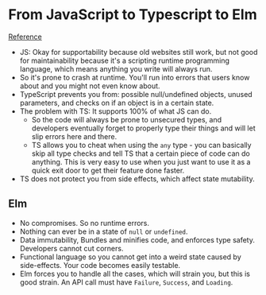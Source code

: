 # From JavaScript to Typescript to Elm
[Reference](https://itnext.io/from-javascript-to-typescript-to-elm-5c36fca70b4a)

- JS: Okay for supportability because old websites still work, but not good for maintainability because it's a scripting runtime programming language, which means anything you write will always run.
- So it's prone to crash at runtime. You'll run into errors that users know about and you might not even know about.
- TypeScript prevents you from: possible null/undefined objects, unused parameters, and checks on if an object is in a certain state.
- The problem with TS: It supports 100% of what JS can do.
  - So the code will always be prone to unsecured types, and developers eventually forget to properly type their things and will let slip errors here and there.
  - TS allows you to cheat when using the `any` type - you can basically skip all type checks and tell TS that a certain piece of code can do anything. This is very easy to use when you just want to use it as a quick exit door to get their feature done faster.
- TS does not protect you from side effects, which affect state mutability.

## Elm

- No compromises. So no runtime errors.
- Nothing can ever be in a state of `null` or `undefined`.
- Data immutability, Bundles and minifies code, and enforces type safety. Developers cannot cut corners.
- Functional language so you cannot get into a weird state caused by side-effects. Your code becomes easily testable.
- Elm forces you to handle all the cases, which will strain you, but this is good strain. An API call must have `Failure`, `Success`, and `Loading`.
